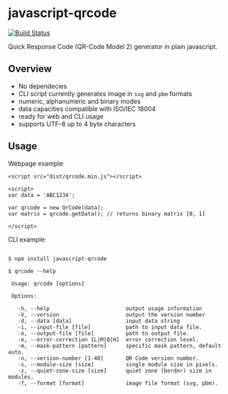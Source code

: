 javascript-qrcode
=================

[![Build Status](https://travis-ci.org/siciarek/javascript-qrcode.svg)](https://travis-ci.org/siciarek/javascript-qrcode)

Quick Response Code (QR-Code Model 2) generator in plain javascript.

Overview
--------

  * No dependecies
  * CLI script currently generates image in `svg` and `pbm` formats
  * numeric, alphanumeric and binary modes
  * data capacities compatible with ISO/IEC 18004
  * ready for web and CLI usage
  * supports UTF-8 up to 4 byte characters

Usage
-----

Webpage example:
```
<script src="dist/qrcode.min.js"></script>

<script>
var data = 'ABC1234';

var qrcode = new QrCode(data);
var matrix = qrcode.getData(); // returns binary matrix [0, 1]

</script>
```

CLI example:
```

$ npm install javascript-qrcode

$ qrcode --help

 Usage: qrcode [options]

 Options:

   -h, --help                        output usage information
   -V, --version                     output the version number
   -d, --data [data]                 input data string
   -i, --input-file [file]           path to input data file.
   -o, --output-file [file]          path to output file.
   -e, --error-correction [L|M|Q|H]  error correction level.
   -m, --mask-pattern [pattern]      specific mask pattern, default auto.
   -n, --version-number [1-40]       QR Code version number.
   -s, --module-size [size]          single module size in pixels.
   -z, --quiet-zone-size [size]      quiet zone (border) size in modules.
   -f, --format [format]             image file format (svg, pbm).

```
